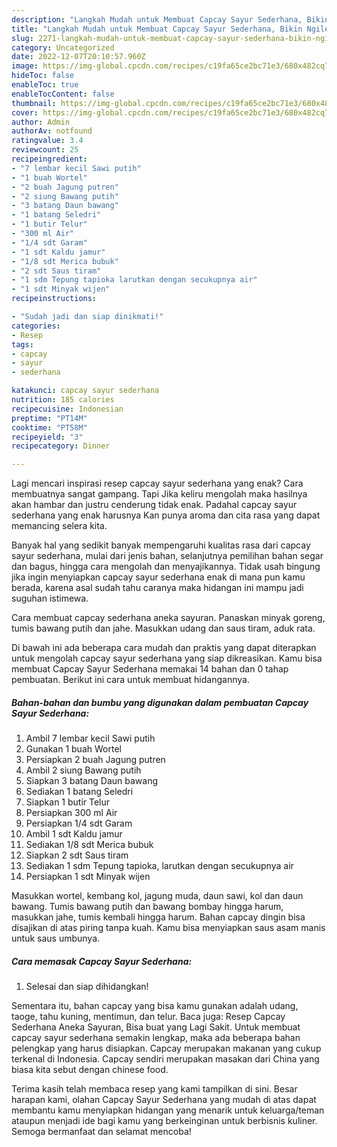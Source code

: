 ```yaml
---
description: "Langkah Mudah untuk Membuat Capcay Sayur Sederhana, Bikin Ngiler"
title: "Langkah Mudah untuk Membuat Capcay Sayur Sederhana, Bikin Ngiler"
slug: 2271-langkah-mudah-untuk-membuat-capcay-sayur-sederhana-bikin-ngiler
category: Uncategorized
date: 2022-12-07T20:10:57.960Z
image: https://img-global.cpcdn.com/recipes/c19fa65ce2bc71e3/680x482cq70/capcay-sayur-sederhana-foto-resep-utama.jpg
hideToc: false
enableToc: true
enableTocContent: false
thumbnail: https://img-global.cpcdn.com/recipes/c19fa65ce2bc71e3/680x482cq70/capcay-sayur-sederhana-foto-resep-utama.jpg
cover: https://img-global.cpcdn.com/recipes/c19fa65ce2bc71e3/680x482cq70/capcay-sayur-sederhana-foto-resep-utama.jpg
author: Admin
authorAv: notfound
ratingvalue: 3.4
reviewcount: 25
recipeingredient:
- "7 lembar kecil Sawi putih"
- "1 buah Wortel"
- "2 buah Jagung putren"
- "2 siung Bawang putih"
- "3 batang Daun bawang"
- "1 batang Seledri"
- "1 butir Telur"
- "300 ml Air"
- "1/4 sdt Garam"
- "1 sdt Kaldu jamur"
- "1/8 sdt Merica bubuk"
- "2 sdt Saus tiram"
- "1 sdm Tepung tapioka larutkan dengan secukupnya air"
- "1 sdt Minyak wijen"
recipeinstructions:

- "Sudah jadi dan siap dinikmati!"
categories:
- Resep
tags:
- capcay
- sayur
- sederhana

katakunci: capcay sayur sederhana 
nutrition: 185 calories
recipecuisine: Indonesian
preptime: "PT14M"
cooktime: "PT58M"
recipeyield: "3"
recipecategory: Dinner

---
```



Lagi mencari inspirasi resep capcay sayur sederhana yang enak? Cara membuatnya sangat gampang. Tapi Jika keliru mengolah maka hasilnya akan hambar dan justru cenderung tidak enak. Padahal capcay sayur sederhana yang enak harusnya Kan punya aroma dan cita rasa yang dapat memancing selera kita.


Banyak hal yang sedikit banyak mempengaruhi kualitas rasa dari capcay sayur sederhana, mulai dari jenis bahan, selanjutnya pemilihan bahan segar dan bagus, hingga cara mengolah dan menyajikannya. Tidak usah bingung jika ingin menyiapkan capcay sayur sederhana enak di mana pun kamu berada, karena asal sudah tahu caranya maka hidangan ini mampu jadi suguhan istimewa.

Cara membuat capcay sederhana aneka sayuran. Panaskan minyak goreng, tumis bawang putih dan jahe. Masukkan udang dan saus tiram, aduk rata.


Di bawah ini ada beberapa cara mudah dan praktis yang dapat diterapkan untuk mengolah capcay sayur sederhana yang siap dikreasikan. Kamu bisa membuat Capcay Sayur Sederhana memakai 14 bahan dan 0 tahap pembuatan. Berikut ini cara untuk membuat hidangannya.

<!--inarticleads1-->

##### Bahan-bahan dan bumbu yang digunakan dalam pembuatan Capcay Sayur Sederhana:

1. Ambil 7 lembar kecil Sawi putih
1. Gunakan 1 buah Wortel
1. Persiapkan 2 buah Jagung putren
1. Ambil 2 siung Bawang putih
1. Siapkan 3 batang Daun bawang
1. Sediakan 1 batang Seledri
1. Siapkan 1 butir Telur
1. Persiapkan 300 ml Air
1. Persiapkan 1/4 sdt Garam
1. Ambil 1 sdt Kaldu jamur
1. Sediakan 1/8 sdt Merica bubuk
1. Siapkan 2 sdt Saus tiram
1. Sediakan 1 sdm Tepung tapioka, larutkan dengan secukupnya air
1. Persiapkan 1 sdt Minyak wijen


Masukkan wortel, kembang kol, jagung muda, daun sawi, kol dan daun bawang. Tumis bawang putih dan bawang bombay hingga harum, masukkan jahe, tumis kembali hingga harum. Bahan capcay dingin bisa disajikan di atas piring tanpa kuah. Kamu bisa menyiapkan saus asam manis untuk saus umbunya. 

<!--inarticleads2-->

##### Cara memasak Capcay Sayur Sederhana:


1. Selesai dan siap dihidangkan!

Sementara itu, bahan capcay yang bisa kamu gunakan adalah udang, taoge, tahu kuning, mentimun, dan telur. Baca juga: Resep Capcay Sederhana Aneka Sayuran, Bisa buat yang Lagi Sakit. Untuk membuat capcay sayur sederhana semakin lengkap, maka ada beberapa bahan pelengkap yang harus disiapkan. Capcay merupakan makanan yang cukup terkenal di Indonesia. Capcay sendiri merupakan masakan dari China yang biasa kita sebut dengan chinese food. 

Terima kasih telah membaca resep yang kami tampilkan di sini. Besar harapan kami, olahan Capcay Sayur Sederhana yang mudah di atas dapat membantu kamu menyiapkan hidangan yang menarik untuk keluarga/teman ataupun menjadi ide bagi kamu yang berkeinginan untuk berbisnis kuliner. Semoga bermanfaat dan selamat mencoba!
